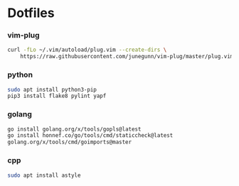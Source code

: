 
# Dotfiles

### vim-plug

```sh
curl -fLo ~/.vim/autoload/plug.vim --create-dirs \
    https://raw.githubusercontent.com/junegunn/vim-plug/master/plug.vim
```

### python

```sh
sudo apt install python3-pip
pip3 install flake8 pylint yapf
```

### golang

```sh
go install golang.org/x/tools/gopls@latest
go install honnef.co/go/tools/cmd/staticcheck@latest
golang.org/x/tools/cmd/goimports@master
```

### cpp
```sh
sudo apt install astyle
```